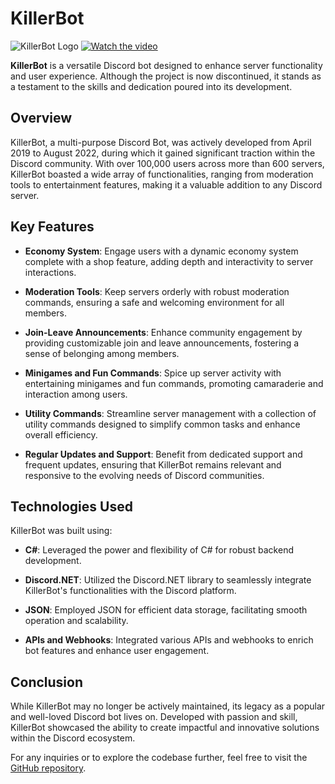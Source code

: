 # KillerBot

![KillerBot Logo](https://yt3.googleusercontent.com/ytc/AIf8zZTaFvoH5VBKvX0JnAzlxFLchc_mON6a_gLySF9u=s176-c-k-c0x00ffffff-no-rj)
[![Watch the video](https://i.ytimg.com/an_webp/1D4B9EFbSGk/mqdefault_6s.webp?du=3000&sqp=CN2Om64G&rs=AOn4CLCpFfWAcROEXubczeGmU_3F3v9WnA)](https://www.youtube.com/watch?v=1D4B9EFbSGk)

**KillerBot** is a versatile Discord bot designed to enhance server functionality and user experience. Although the project is now discontinued, it stands as a testament to the skills and dedication poured into its development.

## Overview

KillerBot, a multi-purpose Discord Bot, was actively developed from April 2019 to August 2022, during which it gained significant traction within the Discord community. With over 100,000 users across more than 600 servers, KillerBot boasted a wide array of functionalities, ranging from moderation tools to entertainment features, making it a valuable addition to any Discord server.

## Key Features

- **Economy System**: Engage users with a dynamic economy system complete with a shop feature, adding depth and interactivity to server interactions.
  
- **Moderation Tools**: Keep servers orderly with robust moderation commands, ensuring a safe and welcoming environment for all members.
  
- **Join-Leave Announcements**: Enhance community engagement by providing customizable join and leave announcements, fostering a sense of belonging among members.
  
- **Minigames and Fun Commands**: Spice up server activity with entertaining minigames and fun commands, promoting camaraderie and interaction among users.
  
- **Utility Commands**: Streamline server management with a collection of utility commands designed to simplify common tasks and enhance overall efficiency.
  
- **Regular Updates and Support**: Benefit from dedicated support and frequent updates, ensuring that KillerBot remains relevant and responsive to the evolving needs of Discord communities.

## Technologies Used

KillerBot was built using:

- **C#**: Leveraged the power and flexibility of C# for robust backend development.
  
- **Discord.NET**: Utilized the Discord.NET library to seamlessly integrate KillerBot's functionalities with the Discord platform.
  
- **JSON**: Employed JSON for efficient data storage, facilitating smooth operation and scalability.
  
- **APIs and Webhooks**: Integrated various APIs and webhooks to enrich bot features and enhance user engagement.

## Conclusion

While KillerBot may no longer be actively maintained, its legacy as a popular and well-loved Discord bot lives on. Developed with passion and skill, KillerBot showcased the ability to create impactful and innovative solutions within the Discord ecosystem.

For any inquiries or to explore the codebase further, feel free to visit the [GitHub repository](https://github.com/EzzatBoukhary/KillerBot).
